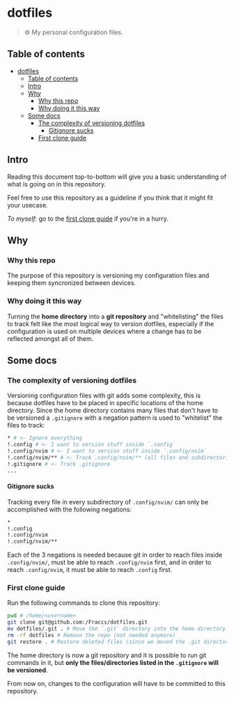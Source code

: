 # dotfiles

> ⚙️ My personal configuration files.

## Table of contents

<!--toc:start-->
- [dotfiles](#dotfiles)
  - [Table of contents](#table-of-contents)
  - [Intro](#intro)
  - [Why](#why)
    - [Why this repo](#why-this-repo)
    - [Why doing it this way](#why-doing-it-this-way)
  - [Some docs](#some-docs)
    - [The complexity of versioning dotfiles](#the-complexity-of-versioning-dotfiles)
      - [Gitignore sucks](#gitignore-sucks)
    - [First clone guide](#first-clone-guide)
<!--toc:end-->

## Intro

Reading this document top-to-bottom will give you a basic understanding of what is going on in this repository.

Feel free to use this repository as a guideline if you think that it might fit your usecase.

*To myself*: go to the [first clone guide](#first-clone-guide) if you're in a hurry.

## Why

### Why this repo

The purpose of this repository is versioning my configuration files and keeping them syncronized between devices.

### Why doing it this way

Turning the **home directory** into a **git repository** and "whitelisting" the files to track felt like the most logical way to version dotfiles, especially if the configuration is used on multiple devices where a change has to be reflected amongst all of them.

## Some docs

### The complexity of versioning dotfiles

Versioning configuration files with git adds some complexity, this is because dotfiles have to be placed in specific locations of the home directory.
Since the home directory contains many files that don't have to be versioned a `.gitignore` with a negation pattern is used to "whitelist" the files to track:

```sh
* # <- Ignore everything
!.config # <- I want to version stuff inside `.config`
!.config/nvim # <- I want to version stuff inside `.config/nvim`
!.config/nvim/** # <- Track .config/nvim/** (all files and subdirectories in it)
!.gitignore # <- Track .gitignore
...
```

#### Gitignore sucks

Tracking every file in every subdirectory of `.config/nvim/` can only be accomplished with the following negations:

```sh
*
!.config
!.config/nvim
!.config/nvim/**
```

Each of the 3 negations is needed because git in order to reach files inside `.config/nvim/`, must be able to reach `.config/nvim` first, and in order to reach `.config/nvim`, it must be able to reach `.config` first.

### First clone guide

Run the following commands to clone this repository:

```sh
pwd # /home/<username>
git clone git@github.com:/Fraccs/dotfiles.git
mv dotfiles/.git . # Move the `.git` directory into the home directory
rm -rf dotfiles # Remove the repo (not needed anymore)
git restore . # Restore deleted files (since we moved the .git directory), this will "create" README.md, .gitignore, .config/... inside the home directory
```

The home directory is now a git repository and it is possible to run git commands in it, but **only the files/directories listed in the `.gitignore` will be versioned**.

From now on, changes to the configuration will have to be committed to this repository.

